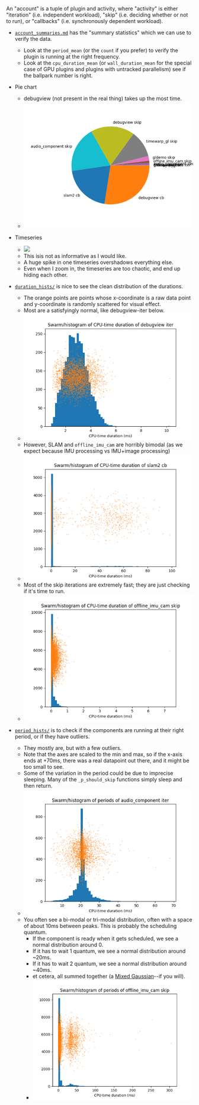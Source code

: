 An "account" is a tuple of plugin and activity, where "activity" is either "iteration" (i.e. independent workload), "skip" (i.e. deciding whether or not to run), or "callbacks" (i.e. synchronously dependent workload).

- [`account_summaries.md`](./account_summaries.md) has the "summary statistics" which we can use to verify the data.
  - Look at the `period_mean` (or the `count` if you prefer) to verify the plugin is running at the right frequency.
  - Look at the `cpu_duration_mean` (or `wall_duration_mean` for the special case of GPU plugins and plugins with untracked parallelism) see if the ballpark number is right.

- Pie chart
  - debugview (not present in the real thing) takes up the most time.
  - ![](./cpu_time_per_account_pie.png)

- Timeseries
  - ![](./accounts_duration_normalized_timeseries.png)
  - This isis not as informative as I would like.
  - A huge spike in one timeseries overshadows everything else.
  - Even when I zoom in, the timeseries are too chaotic, and end up hiding each other.

- [`duration_hists/`](./duration_hists/) is nice to see the clean distribution of the durations.
  - The orange points are points whose x-coordinate is a raw data point and y-coordinate is randomly scattered for visual effect.
  - Most are a satisfyingly normal, like debugview-iter below.
  - ![](./duration_hists/debugview-iter.png)
  - However, SLAM and `offline_imu_cam` are horribly bimodal (as we expect because IMU processing vs IMU+image processing)
  - ![](./duration_hists/slam2-cb.png)
  - Most of the skip iterations are extremely fast; they are just checking if it's time to run.
  - ![](./duration_hists/offline_imu_cam-skip.png)


- [`period_hists/`](./period_hists/) is to check if the components are running at their right period, or if they have outliers.
  - They mostly are, but with a few outliers.
  - Note that the axes are scaled to the min and max, so if the x-axis ends at +70ms, there was a real datapoint out there, and it might be too small to see.
  - Some of the variation in the period could be due to imprecise sleeping. Many of the `_p_should_skip` functions simply sleep and then return.
  - ![](./period_hists/audio_component-iter.png)
  - You often see a bi-modal or tri-modal distribution, often with a space of about 10ms between peaks. This is probably the scheduling quantum.
    - If the component is ready when it gets scheduled, we see a normal distribution around 0.
    - If it has to wait 1 quantum, we see a normal distribution around ~20ms.
    - If it has to wait 2 quantum, we see a normal distribution around ~40ms.
    - et cetera, all summed together (a [Mixed Gaussian](https://en.wikipedia.org/wiki/Mixture_model)--if you will).
    - ![](./period_hists/offline_imu_cam-skip.png)

